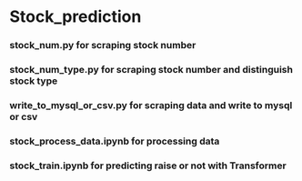 # Stock_prediction
### stock_num.py for scraping stock number  
### stock_num_type.py for scraping stock number and distinguish stock type  
### write_to_mysql_or_csv.py for scraping data and write to mysql or csv  
### stock_process_data.ipynb for processing data  
### stock_train.ipynb for predicting raise or not with Transformer
